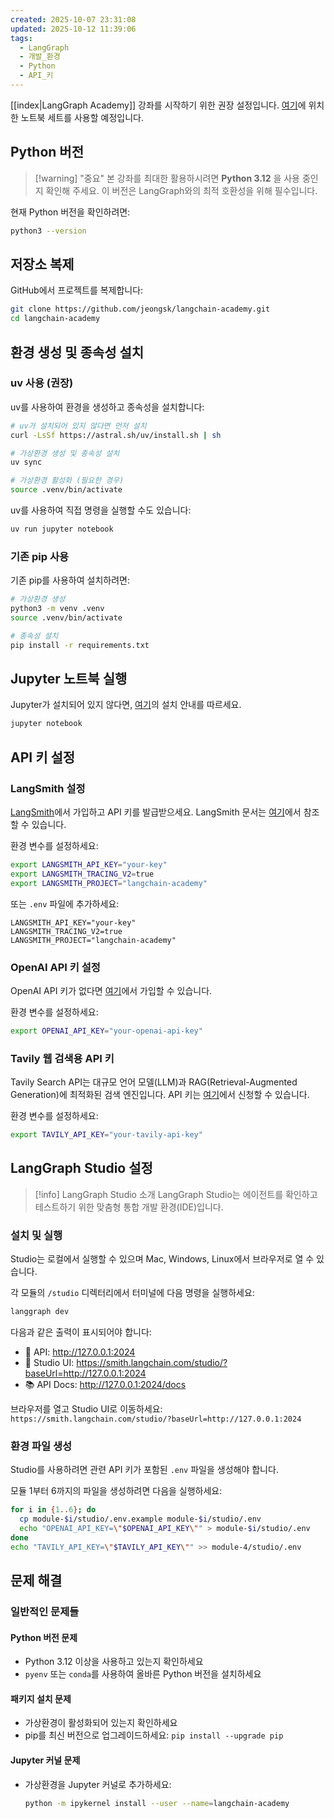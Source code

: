 ```yaml
---
created: 2025-10-07 23:31:08
updated: 2025-10-12 11:39:06
tags:
  - LangGraph
  - 개발_환경
  - Python
  - API_키
---
```


[[index|LangGraph Academy]] 강좌를 시작하기 위한 권장 설정입니다. [여기](https://github.com/jeongsk/langchain-academy)에 위치한 노트북 세트를 사용할 예정입니다.

## Python 버전

> [!warning] "중요"
> 본 강좌를 최대한 활용하시려면 **Python 3.12** 을 사용 중인지 확인해 주세요. 이 버전은 LangGraph와의 최적 호환성을 위해 필수입니다.

현재 Python 버전을 확인하려면:

```bash
python3 --version
```

## 저장소 복제

GitHub에서 프로젝트를 복제합니다:

```bash
git clone https://github.com/jeongsk/langchain-academy.git
cd langchain-academy
```

## 환경 생성 및 종속성 설치

### uv 사용 (권장)

uv를 사용하여 환경을 생성하고 종속성을 설치합니다:

```bash
# uv가 설치되어 있지 않다면 먼저 설치
curl -LsSf https://astral.sh/uv/install.sh | sh

# 가상환경 생성 및 종속성 설치
uv sync

# 가상환경 활성화 (필요한 경우)
source .venv/bin/activate
```

uv를 사용하여 직접 명령을 실행할 수도 있습니다:

```bash
uv run jupyter notebook
```

### 기존 pip 사용

기존 pip를 사용하여 설치하려면:

```bash
# 가상환경 생성
python3 -m venv .venv
source .venv/bin/activate

# 종속성 설치
pip install -r requirements.txt
```

## Jupyter 노트북 실행

Jupyter가 설치되어 있지 않다면, [여기](https://jupyter.org/install)의 설치 안내를 따르세요.

```bash
jupyter notebook
```

## API 키 설정

### LangSmith 설정

[LangSmith](https://smith.langchain.com/)에서 가입하고 API 키를 발급받으세요. LangSmith 문서는 [여기](https://docs.smith.langchain.com/)에서 참조할 수 있습니다.

환경 변수를 설정하세요:

```bash
export LANGSMITH_API_KEY="your-key"
export LANGSMITH_TRACING_V2=true
export LANGSMITH_PROJECT="langchain-academy"
```

또는 `.env` 파일에 추가하세요:

```env
LANGSMITH_API_KEY="your-key"
LANGSMITH_TRACING_V2=true
LANGSMITH_PROJECT="langchain-academy"
```

### OpenAI API 키 설정

OpenAI API 키가 없다면 [여기](https://openai.com/index/openai-api/)에서 가입할 수 있습니다.

환경 변수를 설정하세요:

```bash
export OPENAI_API_KEY="your-openai-api-key"
```

### Tavily 웹 검색용 API 키

Tavily Search API는 대규모 언어 모델(LLM)과 RAG(Retrieval-Augmented Generation)에 최적화된 검색 엔진입니다. API 키는 [여기](https://tavily.com/)에서 신청할 수 있습니다.

환경 변수를 설정하세요:

```bash
export TAVILY_API_KEY="your-tavily-api-key"
```

## LangGraph Studio 설정

> [!info] LangGraph Studio 소개
> LangGraph Studio는 에이전트를 확인하고 테스트하기 위한 맞춤형 통합 개발 환경(IDE)입니다.

### 설치 및 실행

Studio는 로컬에서 실행할 수 있으며 Mac, Windows, Linux에서 브라우저로 열 수 있습니다.

각 모듈의 `/studio` 디렉터리에서 터미널에 다음 명령을 실행하세요:

```bash
langgraph dev
```

다음과 같은 출력이 표시되어야 합니다:

- 🚀 API: <http://127.0.0.1:2024>
- 🎨 Studio UI: <https://smith.langchain.com/studio/?baseUrl=http://127.0.0.1:2024>
- 📚 API Docs: <http://127.0.0.1:2024/docs>

브라우저를 열고 Studio UI로 이동하세요: `https://smith.langchain.com/studio/?baseUrl=http://127.0.0.1:2024`

### 환경 파일 생성

Studio를 사용하려면 관련 API 키가 포함된 `.env` 파일을 생성해야 합니다.

모듈 1부터 6까지의 파일을 생성하려면 다음을 실행하세요:

```bash
for i in {1..6}; do
  cp module-$i/studio/.env.example module-$i/studio/.env
  echo "OPENAI_API_KEY=\"$OPENAI_API_KEY\"" > module-$i/studio/.env
done
echo "TAVILY_API_KEY=\"$TAVILY_API_KEY\"" >> module-4/studio/.env
```

## 문제 해결

### 일반적인 문제들

#### Python 버전 문제

- Python 3.12 이상을 사용하고 있는지 확인하세요
- `pyenv` 또는 `conda`를 사용하여 올바른 Python 버전을 설치하세요

#### 패키지 설치 문제

- 가상환경이 활성화되어 있는지 확인하세요
- pip를 최신 버전으로 업그레이드하세요: `pip install --upgrade pip`

#### Jupyter 커널 문제

- 가상환경을 Jupyter 커널로 추가하세요:

  ```bash
  python -m ipykernel install --user --name=langchain-academy
  ```
